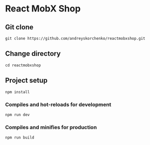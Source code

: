 # React MobX Shop

## Git clone

```
git clone https://github.com/andreyskorchenko/reactmobxshop.git
```

## Change directory

```
cd reactmobxshop
```

## Project setup

```
npm install
```

### Compiles and hot-reloads for development

```
npm run dev
```

### Compiles and minifies for production

```
npm run build
```
